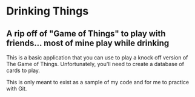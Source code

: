 Drinking Things
===================

A rip off of "Game of Things" to play with friends... most of mine play while drinking
-------------------

This is a basic application that you can use to play a knock off version of The Game of Things. Unfortunately, you'll need to create a database of cards to play.

This is only meant to exist as a sample of my code and for me to practice with Git.
